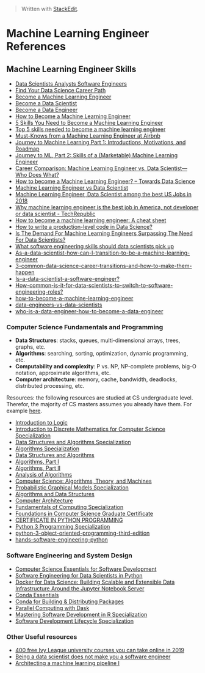 > Written with [StackEdit](https://stackedit.io/).

# Machine Learning Engineer References

## Machine Learning Engineer Skills
- [Data Scientists Analysts Software Engineers](https://blog.dominodatalab.com/data-scientists-analysts-software-engineers/)
- [Find Your Data Science Career Path](https://www.coursera.org/career/data-science)
- [Become a Machine Learning Engineer](https://careers.coursera.org/machine-learning-engineer/)
- [Become a Data Scientist](https://coursera-career-track.mystagingwebsite.com/data-scientist/)
- [Become a Data Engineer](https://coursera-career-track.mystagingwebsite.com/data-engineer/)
- [How to Become a Machine Learning Engineer](https://www.springboard.com/blog/how-to-become-a-machine-learning-engineer/)
- [5 Skills You Need to Become a Machine Learning Engineer](https://blog.udacity.com/2016/04/5-skills-you-need-to-become-a-machine-learning-engineer.html)
- [Top 5 skills needed to become a machine learning engineer](https://www.techrepublic.com/article/top-5-skills-needed-to-become-a-machine-learning-engineer/)
- [Must-Knows from a Machine Learning Engineer at Airbnb](https://www.coursereport.com/blog/tips-from-a-machine-learning-engineer-at-airbnb)
- [Journey to Machine Learning Part 1: Introductions, Motivations, and Roadmap](https://towardsdatascience.com/journey-to-machine-learning-part-1-introductions-motivations-and-roadmap-35a438f1e126)
- [Journey to ML, Part 2: Skills of a (Marketable) Machine Learning Engineer](https://medium.com/@matthewmcateer/journey-to-ml-part-2-skills-of-a-marketable-machine-learning-engineer-dcff8b240e21)
- [Career Comparison: Machine Learning Engineer vs. Data Scientist—Who Does What?](https://www.springboard.com/blog/machine-learning-engineer-vs-data-scientist/)
- [How to become a Machine Learning Engineer? – Towards Data Science](https://towardsdatascience.com/how-to-become-a-machine-learning-engineer-ce81821a025f)
- [Machine Learning Engineer vs Data Scientist](https://www.edureka.co/blog/machine-learning-engineer-vs-data-scientists/)
- [Machine Learning Engineer, Data Scientist among the best US Jobs in 2018](https://www.kdnuggets.com/2018/04/machine-learning-engineer-data-scientist-best-jobs.html)
- [Why machine learning engineer is the best job in America, not developer or data scientist - TechRepublic](https://www.techrepublic.com/article/why-machine-learning-engineer-is-the-best-job-in-america-not-developer-or-data-scientist/)
- [How to become a machine learning engineer: A cheat sheet](https://www.techrepublic.com/article/how-to-become-a-machine-learning-engineer-a-cheat-sheet/)
- [How to write a production-level code in Data Science?](https://towardsdatascience.com/how-to-write-a-production-level-code-in-data-science-5d87bd75ced)
- [Is The Demand For Machine Learning Engineers Surpassing The Need For Data Scientists?](https://www.analyticsindiamag.com/is-the-demand-for-machine-learning-engineers-surpassing-the-need-for-data-scientists/)
- [What software engineering skills should data scientists pick up](https://www.quora.com/What-software-engineering-skills-should-data-scientists-pick-up)
- [As-a-data-scientist-how-can-I-transition-to-be-a-machine-learning-engineer](https://www.quora.com/As-a-data-scientist-how-can-I-transition-to-be-a-machine-learning-engineer)
- [3-common-data-science-career-transitions-and-how-to-make-them-happen](https://towardsdatascience.com/3-common-data-science-career-transitions-and-how-to-make-them-happen-588c3618942f)
- [Is-a-data-scientist-a-software-engineer?](https://www.quora.com/Is-a-data-scientist-a-software-engineer)
- [How-common-is-it-for-data-scientists-to-switch-to-software-engineering-roles?](https://www.quora.com/How-common-is-it-for-data-scientists-to-switch-to-software-engineering-roles)
- [how-to-become-a-machine-learning-engineer](https://towardsdatascience.com/how-to-become-a-machine-learning-engineer-ce81821a025f)
- [data-engineers-vs-data-scientists](https://www.oreilly.com/ideas/data-engineers-vs-data-scientists)
- [who-is-a-data-engineer-how-to-become-a-data-engineer](https://towardsdatascience.com/who-is-a-data-engineer-how-to-become-a-data-engineer-1167ddc12811)

### Computer Science Fundamentals and Programming

- **Data Structures**: stacks, queues, multi-dimensional arrays, trees, graphs, etc.
- **Algorithms**: searching, sorting, optimization, dynamic programming, etc.
- **Computability and complexity**: P vs. NP, NP-complete problems, big-O notation, approximate algorithms, etc.
- **Computer architecture**: memory, cache, bandwidth, deadlocks, distributed processing, etc.

Resources: the following resources are studied at CS undergraduate level. Therefor, the majority of CS masters assumes you already have them. For example [here](https://www.edx.org/masters/online-master-science-computer-science-utaustinx).

- [Introduction to Logic](https://www.coursera.org/learn/logic-introduction)
- [Introduction to Discrete Mathematics for Computer Science Specialization](https://www.coursera.org/specializations/discrete-mathematics)
- [Data Structures and Algorithms Specialization](https://www.coursera.org/specializations/data-structures-algorithms)
- [Algorithms Specialization](https://www.coursera.org/specializations/algorithms)
- [Data Structures and Algorithms](https://online-learning.harvard.edu/course/data-structures-and-algorithms?delta=0)
- [Algorithms, Part I](https://www.coursera.org/learn/algorithms-part1)
- [Algorithms, Part II](https://www.coursera.org/learn/algorithms-part2)
- [Analysis of Algorithms](https://www.coursera.org/learn/analysis-of-algorithms)
- [Computer Science: Algorithms, Theory, and Machines](https://www.coursera.org/learn/cs-algorithms-theory-machines)
- [Probabilistic Graphical Models Specialization](https://www.coursera.org/specializations/probabilistic-graphical-models)
- [Algorithms and Data Structures](https://www.edx.org/micromasters/ucsandiegox-algorithms-and-data-structures)
- [Computer Architecture](https://www.coursera.org/learn/comparch)
- [Fundamentals of Computing Specialization](https://www.coursera.org/specializations/computer-fundamentals)
- [Foundations in Computer Science Graduate Certificate](https://online.stanford.edu/programs/foundations-computer-science-graduate-certificate)
- [CERTIFICATE IN PYTHON PROGRAMMING](https://www.pce.uw.edu/certificates/python-programming)
- [Python 3 Programming Specialization](https://www.coursera.org/specializations/python-3-programming)
- [python-3-object-oriented-programming-third-edition](https://www.packtpub.com/application-development/python-3-object-oriented-programming-third-edition)
- [hands-software-engineering-python](https://www.packtpub.com/application-development/hands-software-engineering-python)

### Software Engineering and System Design

- [Computer Science Essentials for Software Development](https://www.edx.org/professional-certificate/computer-science-essentials-software)
- [Software Engineering for Data Scientists in Python](https://www.datacamp.com/courses/software-engineering-for-data-scientists-in-python)
- [Docker for Data Science: Building Scalable and Extensible Data Infrastructure Around the Jupyter Notebook Server](https://www.amazon.com/Docker-Data-Science-Extensible-Infrastructure/dp/1484230116/ref=sr_1_2?crid=1O8EBNE9SGEDH&keywords=docker+for+data+science&qid=1554905049&s=gateway&sprefix=docker+for+data%2Caps%2C136&sr=8-2)
- [Conda Essentials](https://www.datacamp.com/courses/conda-essentials)
- [Conda for Building & Distributing Packages](https://www.datacamp.com/courses/conda-for-building-distributing-packages)
- [Parallel Computing with Dask](https://www.datacamp.com/courses/parallel-computing-with-dask)
- [Mastering Software Development in R Specialization](https://www.coursera.org/specializations/r?)
- [Software Development Lifecycle Specialization](https://www.coursera.org/specializations/software-development-lifecycle?)

### Other Useful resources

- [400 free Ivy League university courses you can take online in 2019](https://qz.com/1514408/400-free-ivy-league-university-courses-you-can-take-online-in-2019/)
- [Being a data scientist does not make you a software engineer](https://towardsdatascience.com/being-a-data-scientist-does-not-make-you-a-software-engineer-c64081526372)
- [Architecting a machine learning pipeline I](https://towardsdatascience.com/architecting-a-machine-learning-pipeline-a847f094d1c7)

<!--stackedit_data:
eyJoaXN0b3J5IjpbLTY5Mjg3NzU0OSwxODEzMDYxMjA5LDY4MD
A0NDI1NiwtMTAzNTcxNzY1LC0xMjcwODYxMjM4LC0yODY3NjM3
ODQsODkwNjcwOTQwXX0=
-->